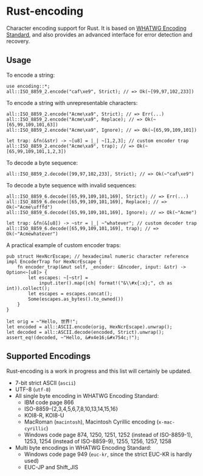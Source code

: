 Rust-encoding
=============

Character encoding support for Rust.
It is based on [WHATWG Encoding Standard](http://encoding.spec.whatwg.org/),
and also provides an advanced interface for error detection and recovery.

Usage
-----

To encode a string:

~~~~ {.rust}
use encoding::*;
all::ISO_8859_2.encode("caf\xe9", Strict); // => Ok(~[99,97,102,233])
~~~~

To encode a string with unrepresentable characters:

~~~~ {.rust}
all::ISO_8859_2.encode("Acme\xa9", Strict); // => Err(...)
all::ISO_8859_2.encode("Acme\xa9", Replace); // => Ok(~[65,99,109,101,63])
all::ISO_8859_2.encode("Acme\xa9", Ignore); // => Ok(~[65,99,109,101])

let trap: &fn(&str) -> ~[u8] = |_| ~[1,2,3]; // custom encoder trap
all::ISO_8859_2.encode("Acme\xa9", trap); // => Ok(~[65,99,109,101,1,2,3])
~~~~

To decode a byte sequence:

~~~~ {.rust}
all::ISO_8859_2.decode([99,97,102,233], Strict); // => Ok(~"caf\xe9")
~~~~

To decode a byte sequence with invalid sequences:

~~~~ {.rust}
all::ISO_8859_6.decode([65,99,109,101,169], Strict); // => Err(...)
all::ISO_8859_6.decode([65,99,109,101,169], Replace); // => Ok(~"Acme\ufffd")
all::ISO_8859_6.decode([65,99,109,101,169], Ignore); // => Ok(~"Acme")

let trap: &fn(&[u8]) -> ~str = |_| ~"whatever"; // custom decoder trap
all::ISO_8859_6.decode([65,99,109,101,169], trap); // => Ok(~"Acmewhatever")
~~~~

A practical example of custom encoder traps:

~~~~ {.rust}
pub struct HexNcrEscape; // hexadecimal numeric character reference
impl EncoderTrap for HexNcrEscape {
    fn encoder_trap(&mut self, _encoder: &Encoder, input: &str) -> Option<~[u8]> {
        let escapes: ~[~str] =
            input.iter().map(|ch| format!("&\\#x{:x};", ch as int)).collect();
        let escapes = escapes.concat();
        Some(escapes.as_bytes().to_owned())
    }
}

let orig = ~"Hello, 世界!";
let encoded = all::ASCII.encode(orig, HexNcrEscape).unwrap();
let decoded = all::ASCII.decode(encoded, Strict).unwrap();
assert_eq!(decoded, ~"Hello, &#x4e16;&#x754c;!");
~~~~

Supported Encodings
-------------------

Rust-encoding is a work in progress and this list will certainly be updated.

* 7-bit strict ASCII (`ascii`)
* UTF-8 (`utf-8`)
* All single byte encoding in WHATWG Encoding Standard:
    * IBM code page 866
    * ISO-8859-{2,3,4,5,6,7,8,10,13,14,15,16}
    * KOI8-R, KOI8-U
    * MacRoman (`macintosh`), Macintosh Cyrillic encoding (`x-mac-cyrillic`)
    * Windows code page 874, 1250, 1251, 1252 (instead of ISO-8859-1), 1253,
      1254 (instead of ISO-8859-9), 1255, 1256, 1257, 1258
* Multi byte encodings in WHATWG Encoding Standard:
    * Windows code page 949 (`euc-kr`, since the strict EUC-KR is hardly used)
    * EUC-JP and Shift_JIS

